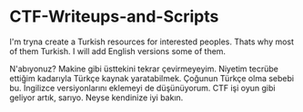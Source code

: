 # CTF-Writeups-and-Scripts

I'm tryna create a Turkish resources for interested peoples. Thats why most of them Turkish. I will add English versions some of them.

N'abıyonuz? Makine gibi üsttekini tekrar çevirmeyeyim. Niyetim tecrübe ettiğim kadarıyla Türkçe kaynak yaratabilmek. Çoğunun Türkçe olma sebebi bu. İngilizce versiyonlarını eklemeyi de düşünüyorum. CTF işi oyun gibi geliyor artık, sarıyo. Neyse kendinize iyi bakın.
